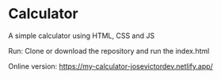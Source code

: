 # Calculator
A simple calculator using HTML, CSS and JS

Run:
Clone or download the repository and run the index.html

Online version:
https://my-calculator-josevictordev.netlify.app/
